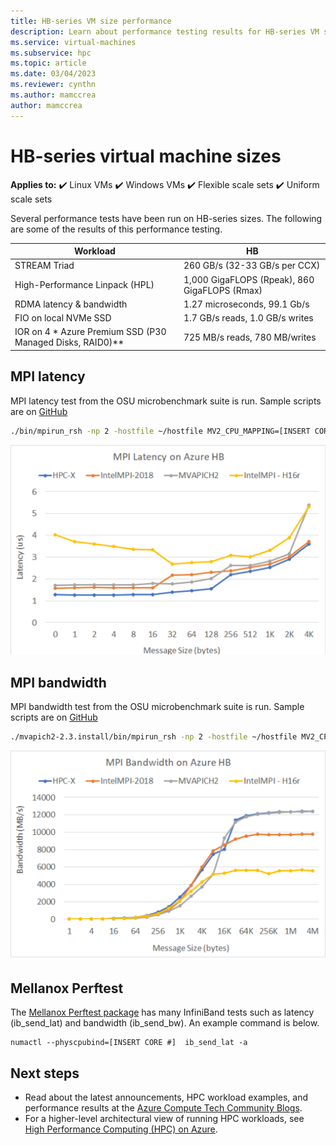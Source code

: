 ```yaml
---
title: HB-series VM size performance
description: Learn about performance testing results for HB-series VM sizes in Azure. 
ms.service: virtual-machines
ms.subservice: hpc
ms.topic: article
ms.date: 03/04/2023
ms.reviewer: cynthn
ms.author: mamccrea
author: mamccrea
---
```


# HB-series virtual machine sizes

**Applies to:** :heavy_check_mark: Linux VMs :heavy_check_mark: Windows VMs :heavy_check_mark: Flexible scale sets :heavy_check_mark: Uniform scale sets

Several performance tests have been run on HB-series sizes. The following are some of the results of this performance testing.

| Workload                                        | HB                    |
|-------------------------------------------------|-----------------------|
| STREAM Triad                                    | 260 GB/s (32-33 GB/s per CCX)  |
| High-Performance Linpack (HPL)                  | 1,000 GigaFLOPS (Rpeak), 860 GigaFLOPS (Rmax) |
| RDMA latency & bandwidth                        | 1.27 microseconds, 99.1 Gb/s   |
| FIO on local NVMe SSD                           | 1.7 GB/s reads, 1.0 GB/s writes      |  
| IOR on 4 * Azure Premium SSD (P30 Managed Disks, RAID0)**  | 725 MB/s reads,  780 MB/writes   |


## MPI latency

MPI latency test from the OSU microbenchmark suite is run. Sample scripts are on [GitHub](https://github.com/Azure/azhpc-images/blob/04ddb645314a6b2b02e9edb1ea52f079241f1297/tests/run-tests.sh)

```bash
./bin/mpirun_rsh -np 2 -hostfile ~/hostfile MV2_CPU_MAPPING=[INSERT CORE #] ./osu_latency 
```

![Screenshot of MPI latency.](./media/hpc/latency-hb.png)

## MPI bandwidth

MPI bandwidth test from the OSU microbenchmark suite is run. Sample scripts are on [GitHub](https://github.com/Azure/azhpc-images/blob/04ddb645314a6b2b02e9edb1ea52f079241f1297/tests/run-tests.sh)

```bash
./mvapich2-2.3.install/bin/mpirun_rsh -np 2 -hostfile ~/hostfile MV2_CPU_MAPPING=[INSERT CORE #] ./mvapich2-2.3/osu_benchmarks/mpi/pt2pt/osu_bw
```

![Screenshot of MPI bandwidth.](./media/hpc/bandwidth-hb.png)


## Mellanox Perftest

The [Mellanox Perftest package](https://community.mellanox.com/s/article/perftest-package) has many InfiniBand tests such as latency (ib_send_lat) and bandwidth (ib_send_bw). An example command is below.

```console
numactl --physcpubind=[INSERT CORE #]  ib_send_lat -a
```

## Next steps

- Read about the latest announcements, HPC workload examples, and performance results at the [Azure Compute Tech Community Blogs](https://techcommunity.microsoft.com/t5/azure-compute/bg-p/AzureCompute).
- For a higher-level architectural view of running HPC workloads, see [High Performance Computing (HPC) on Azure](/azure/architecture/topics/high-performance-computing/).
